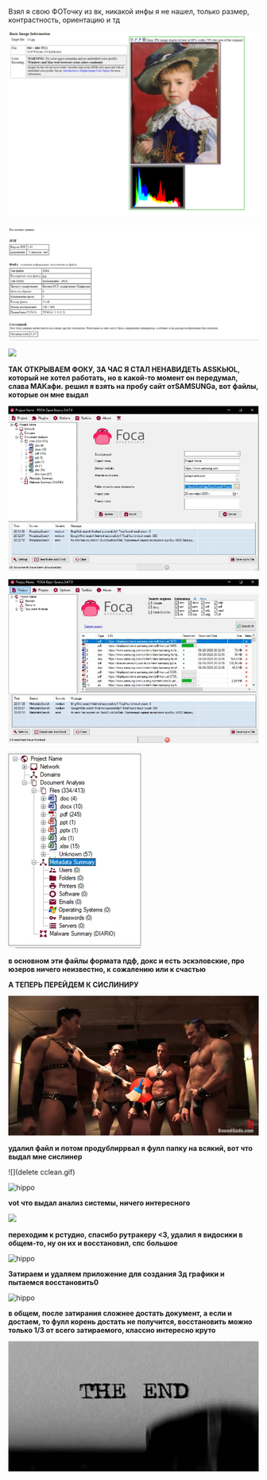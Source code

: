 Взял я свою ФОТочку из вк, никакой инфы я не нашел, только размер, контрастность, ориентацию и тд 

![](https://raw.githubusercontent.com/kop4anskiy/prac3/master/1.png)

![](https://raw.githubusercontent.com/kop4anskiy/prac3/master/2.png)

![](https://raw.githubusercontent.com/kop4anskiy/prac3/master/3ng)

**ТАК ОТКРЫВАЕМ ФОКУ, ЗА ЧАС Я СТАЛ НЕНАВИДЕТЬ ASSКЬЮL, который не хотел работать, но в какой-то момент он передумал, слава МАКафи.**
**решил я взять на пробу сайт отSAMSUNGа, вот файлы, которые он мне выдал**

![](https://raw.githubusercontent.com/kop4anskiy/prac3/master/5.jpg)

![](https://raw.githubusercontent.com/kop4anskiy/prac3/master/4.jpg)

![](https://raw.githubusercontent.com/kop4anskiy/prac3/master/6.jpg)

**в основном эти файлы формата пдф, докс и есть эскэловские, про юзеров ничего неизвестно, к сожалению или к счастью**

**А ТЕПЕРЬ ПЕРЕЙДЕМ К СИСЛИНИРУ**

![](https://raw.githubusercontent.com/kop4anskiy/prac3/master/Screenshot_1.png)

**удалил файл и потом продублиррвал я фулл папку на всякий, вот что выдал мне сислинер**

![](delete cclean.gif)

![hippo](https://media.giphy.com/media/8etkA5Wkzpqt11Obas/giphy.gif)

**vot что выдал анализ системы, ничего интересного**

![](https://raw.githubusercontent.com/kop4anskiy/prac3/master/8.png)

**переходим к рстудио, спасибо рутракеру <3, удалил я видосики в общем-то, ну он их и восстановил, спс большое**

![hippo](https://media.giphy.com/media/b5R0SEjggpY5qn6UOY/giphy.gif)

**Затираем и удаляем приложение для создания 3д графики и пытаемся восстановить0**

![hippo](https://media.giphy.com/media/lisxqhpSoESePAXTId/giphy.gif)

**в общем, после затирания сложнее достать документ, а если и достаем, то фулл корень достать не получится, восстановить можно только 1/3 от всего затираемого, классно интересно круто**

![](https://raw.githubusercontent.com/kop4anskiy/prac3/master/66e197ec58cbf5ab5faf1ad7a6aee6f3.gif)










